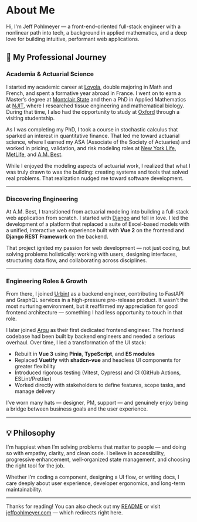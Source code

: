 # About Me

Hi, I'm Jeff Pohlmeyer — a front-end–oriented full-stack engineer with a nonlinear path into tech, a background in applied mathematics, and a deep love for building intuitive, performant web applications.

## 🧠 My Professional Journey

### Academia & Actuarial Science

I started my academic career at [Loyola](https://www.loyola.edu), double majoring in Math and French, and spent a formative year abroad in France. I went on to earn a Master’s degree at [Montclair State](https://www.montclair.edu/mathematics/) and then a PhD in Applied Mathematics at [NJIT](https://math.njit.edu/), where I researched tissue engineering and mathematical biology. During that time, I also had the opportunity to study at [Oxford](https://www.maths.ox.ac.uk/) through a visiting studentship.

As I was completing my PhD, I took a course in stochastic calculus that sparked an interest in quantitative finance. That led me toward actuarial science, where I earned my ASA (Associate of the Society of Actuaries) and worked in pricing, validation, and risk modeling roles at [New York Life](https://www.newyorklife.com/), [MetLife](https://www.metlife.com/), and [A.M. Best](https://web.ambest.com/).

While I enjoyed the modeling aspects of actuarial work, I realized that what I was truly drawn to was the building: creating systems and tools that solved real problems. That realization nudged me toward software development.

---

### Discovering Engineering

At A.M. Best, I transitioned from actuarial modeling into building a full-stack web application from scratch. I started with [Django](https://www.djangoproject.com/) and fell in love. I led the development of a platform that replaced a suite of Excel-based models with a unified, interactive web experience built with **Vue 2** on the frontend and **Django REST Framework** on the backend.

That project ignited my passion for web development — not just coding, but solving problems holistically: working with users, designing interfaces, structuring data flow, and collaborating across disciplines.

---

### Engineering Roles & Growth

From there, I joined [Urbint](https://www.urbint.com/) as a backend engineer, contributing to FastAPI and GraphQL services in a high-pressure pre-release product. It wasn’t the most nurturing environment, but it reaffirmed my appreciation for good frontend architecture — something I had less opportunity to touch in that role.

I later joined [Arqu](https://arqu.com/) as their first dedicated frontend engineer. The frontend codebase had been built by backend engineers and needed a serious overhaul. Over time, I led a transformation of the UI stack:

* Rebuilt in **Vue 3** using **Pinia**, **TypeScript**, and **ES modules**
* Replaced **Vuetify** with **shadcn-vue** and headless UI components for greater flexibility
* Introduced rigorous testing (Vitest, Cypress) and CI (GitHub Actions, ESLint/Prettier)
* Worked directly with stakeholders to define features, scope tasks, and manage delivery

I’ve worn many hats — designer, PM, support — and genuinely enjoy being a bridge between business goals and the user experience.

---

## 💡 Philosophy

I'm happiest when I’m solving problems that matter to people — and doing so with empathy, clarity, and clean code. I believe in accessibility, progressive enhancement, well-organized state management, and choosing the right tool for the job.

Whether I’m coding a component, designing a UI flow, or writing docs, I care deeply about user experience, developer ergonomics, and long-term maintainability.

---

Thanks for reading! You can also check out my [README](./README.md) or visit [jeffpohlmeyer.com](https://jeffpohlmeyer.com) — which redirects right here.
